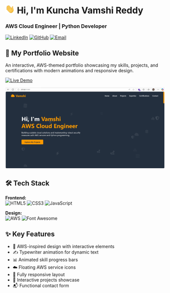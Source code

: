 # <img src="https://raw.githubusercontent.com/ABSphreak/ABSphreak/master/gifs/Hi.gif" width="30px"> Hi, I'm Kuncha Vamshi Reddy 

### AWS Cloud Engineer | Python Developer

[![LinkedIn](https://img.shields.io/badge/LinkedIn-0077B5?style=for-the-badge&logo=linkedin&logoColor=white)](https://linkedin.com/in/kvamshi17)
[![GitHub](https://img.shields.io/badge/GitHub-100000?style=for-the-badge&logo=github&logoColor=white)](https://github.com/k-vamshi17)
[![Email](https://img.shields.io/badge/Gmail-D14836?style=for-the-badge&logo=gmail&logoColor=white)](mailto:kvamshireddy17@gmail.com)

## 🌟 My Portfolio Website

An interactive, AWS-themed portfolio showcasing my skills, projects, and certifications with modern animations and responsive design.

[![Live Demo](https://img.shields.io/badge/View_Live_Demo-FF9900?style=for-the-badge&logo=amazon-aws&logoColor=white)](https://k-vamshi17.github.io/vamshi-portfolio/)

![Portfolio Preview](./assets/Screenshot%202025-05-12%20003845.png)

## 🛠️ Tech Stack

**Frontend:**  
![HTML5](https://img.shields.io/badge/HTML5-E34F26?style=flat-square&logo=html5&logoColor=white)
![CSS3](https://img.shields.io/badge/CSS3-1572B6?style=flat-square&logo=css3&logoColor=white)
![JavaScript](https://img.shields.io/badge/JavaScript-F7DF1E?style=flat-square&logo=javascript&logoColor=black)

**Design:**  
![AWS](https://img.shields.io/badge/AWS-FF9900?style=flat-square&logo=amazon-aws&logoColor=white)
![Font Awesome](https://img.shields.io/badge/Font_Awesome-528DD7?style=flat-square&logo=font-awesome&logoColor=white)

## ✨ Key Features

- 🎨 AWS-inspired design with interactive elements
- ✍️ Typewriter animation for dynamic text
- 📊 Animated skill progress bars
- ☁️ Floating AWS service icons
- 📱 Fully responsive layout
- 🎯 Interactive projects showcase
- 📬 Functional contact form